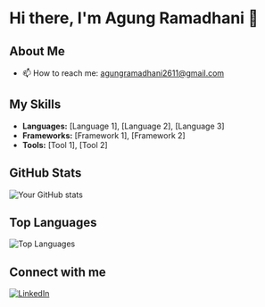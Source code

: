 # Hi there, I'm Agung Ramadhani 👋

## About Me
- 📫 How to reach me: agungramadhani2611@gmail.com

## My Skills
- **Languages:** [Language 1], [Language 2], [Language 3]
- **Frameworks:** [Framework 1], [Framework 2]
- **Tools:** [Tool 1], [Tool 2]

## GitHub Stats
![Your GitHub stats](https://github-readme-stats.vercel.app/api?username=AgungRamadhani26&show_icons=true&theme=radical)

## Top Languages
![Top Languages](https://github-readme-stats.vercel.app/api/top-langs/?username=AgungRamadhani26&layout=compact&theme=radical)

## Connect with me
[![LinkedIn](https://img.shields.io/badge/LinkedIn-Profile-blue)]([https://www.linkedin.com/in/yourusername/](https://www.linkedin.com/in/agung-ramadhani-915a89244/))

